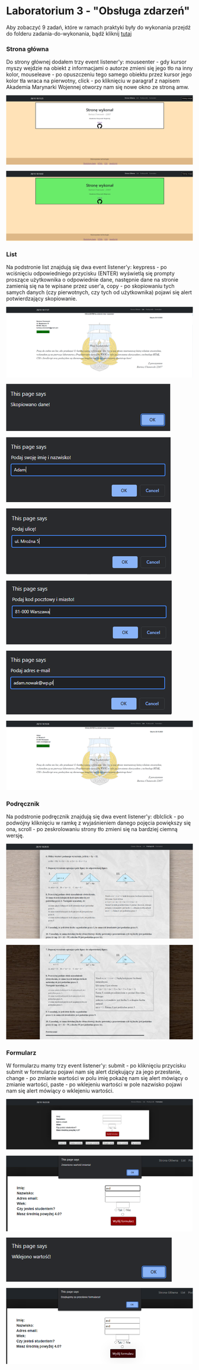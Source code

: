 # Laboratorium 3 - "Obsługa zdarzeń"

Aby zobaczyć 9 zadań, które w ramach praktyki były do wykonania przejdź do folderu zadania-do-wykonania, bądź kliknij [tutaj](https://github.com/bchanowski/projektowanie-serwisow-www-22657-195IC/tree/main/lab3/zadania-do-wykonania)

### Strona główna

Do strony głównej dodałem trzy event listener'y: mouseenter - gdy kursor myszy wejdzie na obiekt z informacjami o autorze zmieni się jego tło na inny kolor, mouseleave - po opuszczeniu tego samego obiektu przez kursor jego kolor tła wraca na pierwotny, click - po kliknięciu w paragraf z napisem Akademia Marynarki Wojennej otworzy nam się nowe okno ze stroną amw.

![Zdjęcie strony głównej](/lab3/assets/strona-glowna.png "Strona główna")

![Zdjęcie strony głównej ze zmienionym tłem](/lab3/assets/strona-glowna2.png "Strona główna - zmień tło")

### List

Na podstronie list znajdują się dwa event listener'y: keypress - po wciśnięciu odpowiedniego przycisku (ENTER) wyświetlą się prompty proszące użytkownika o odpowiednie dane, następnie dane na stronie zamienią się na te wpisane przez user'a, copy - po skopiowaniu tych samych danych (czy pierwotnych, czy tych od użytkownika) pojawi się alert potwierdzający skopiowanie.

![Zdjęcie listu](/lab3/assets/list.png "List")

![Komunikat copy](/lab3/assets/komunikat-list1.png "Komunikat1")

![Komunikat podaj imię](/lab3/assets/komunikat-list2.png "Komunikat2")

![Komunikat podaj ulicę](/lab3/assets/komunikat-list3.png "Komunikat3")

![Komunikat podaj miasto](/lab3/assets/komunikat-list4.png "Komunikat4")

![Komunikat maila](/lab3/assets/komunikat-list5.png "Komunikat5")

![Zdjęcie listu - po zmianie danych](/lab3/assets/list2.png "List - zwieksz")

### Podręcznik

Na podstronie podręcznik znajdują się dwa event listener'y: dblclick - po podwójny kliknięciu w ramkę z wyjaśnieniem danego pojęcia powiększy się ona, scroll - po zeskrolowaniu strony tło zmieni się na bardziej ciemną wersję.

![Zdjęcie strony z podręcznika](/lab3/assets/podr.png "Podręcznik")

![Zdjęcie strony z podręcznika - po zmianach](/lab3/assets/podr2.png "Podręcznik - scroll i dblclick")

### Formularz

W formularzu mamy trzy event listener'y: submit - po kliknięciu przycisku submit w formularzu pojawi nam się alert dziękujący za jego przesłanie, change - po zmianie wartości w polu imię pokażę nam się alert mówiący o zmianie wartości, paste - po wklejeniu wartości w pole nazwisko pojawi nam się alert mówiący o wklejeniu wartości.

![Zdjęcie formularza](/lab3/assets/form.png "Formularz")

![Komunikat - zmiana wartości](/lab3/assets/form-zmiana.png "Formularz - zmiana wartości imię")

![Komunikat - wklejenie danych](/lab3/assets/form-wklej.png "Formularz - wklejenie danych")

![Komunikat - przesłanie formularza](/lab3/assets/form-submit.png "Formularz - przesłanie formularza")

